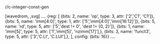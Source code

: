 //c-integer-const-gen

[wavedrom, ,svg]
....
{reg: [
{bits: 2, name: 'op', type: 3, attr: ['2','C1', 'C1']},
{bits: 5, name: 'imm[4:0]',    type: 1, attr: ['5','imm[4:0]','imm[16:12]']},
{bits: 5, name: 'rd',     type: 5, attr: ['5','dest != 0', 'dest != {0, 2}']},
{bits: 1, name: 'imm[5]',    type: 5, attr: ['1','imm[5]', 'nzimm[17]'],},
{bits: 3, name: 'funct3',    type: 5, attr: ['3','C.LI', 'C.LUI'],},
], config: {bits: 16}}
....
